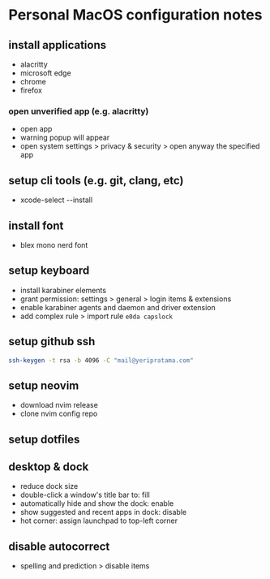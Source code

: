 # Personal MacOS configuration notes

## install applications

- alacritty
- microsoft edge
- chrome
- firefox

### open unverified app (e.g. alacritty)

- open app
- warning popup will appear
- open system settings > privacy & security > open anyway the specified app

## setup cli tools (e.g. git, clang, etc)

- xcode-select --install

## install font

- blex mono nerd font

## setup keyboard

- install karabiner elements
- grant permission: settings > general > login items & extensions
- enable karabiner agents and daemon and driver extension
- add complex rule > import rule `e0da capslock`

## setup github ssh

```bash
ssh-keygen -t rsa -b 4096 -C "mail@yeripratama.com"
```

## setup neovim

- download nvim release
- clone nvim config repo

## setup dotfiles

## desktop & dock

- reduce dock size
- double-click a window's title bar to: fill
- automatically hide and show the dock: enable
- show suggested and recent apps in dock: disable
- hot corner: assign launchpad to top-left corner

## disable autocorrect

- spelling and prediction > disable items
